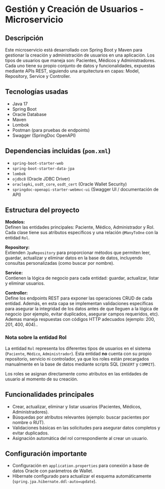 # Gestión y Creación de Usuarios - Microservicio

## Descripción

Este microservicio está desarrollado con Spring Boot y Maven para gestionar la creación y administración de usuarios en una aplicación. Los tipos de usuarios que maneja son: Pacientes, Médicos y Administradores. Cada uno tiene su propio conjunto de datos y funcionalidades, expuestas mediante APIs REST, siguiendo una arquitectura en capas: Model, Repository, Service y Controller.

## Tecnologías usadas

- Java 17  
- Spring Boot  
- Oracle Database  
- Maven  
- Lombok  
- Postman (para pruebas de endpoints)
- Swagger (SpringDoc OpenAPI) 

## Dependencias incluidas (`pom.xml`)

- `spring-boot-starter-web`  
- `spring-boot-starter-data-jpa`  
- `lombok`  
- `ojdbc8` (Oracle JDBC Driver)  
- `oraclepki`, `osdt_core`, `osdt_cert` (Oracle Wallet Security)  
- `springdoc-openapi-starter-webmvc-ui` (Swagger UI / documentación de API)

## Estructura del proyecto

**Modelos:**  
Definen las entidades principales: Paciente, Médico, Administrador y Rol. Cada clase tiene sus atributos específicos y una relación `@ManyToOne` con la entidad `Rol`.

**Repository:**  
Extienden `JpaRepository` para proporcionar métodos que permiten leer, guardar, actualizar y eliminar datos en la base de datos, incluyendo consultas personalizadas (como buscar por nombre).

**Service:**  
Contienen la lógica de negocio para cada entidad: guardar, actualizar, listar y eliminar usuarios.

**Controller:**  
Define los endpoints REST para exponer las operaciones CRUD de cada entidad. Además, en esta capa se implementan validaciones específicas para asegurar la integridad de los datos antes de que lleguen a la lógica de negocio (por ejemplo, evitar duplicados, asegurar campos requeridos, etc). Ademas maneja respuestas con códigos HTTP adecuados (ejemplo: 200, 201, 400, 404)..

### Nota sobre la entidad Rol

La entidad `Rol` representa los diferentes tipos de usuarios en el sistema (`Paciente`, `Médico`, `Administrador`). Esta entidad **no** cuenta con su propio repositorio, servicio ni controlador, ya que los roles están precargados manualmente en la base de datos mediante scripts SQL (`INSERT` y `COMMIT`).

Los roles se asignan directamente como atributos en las entidades de usuario al momento de su creación.

## Funcionalidades principales

- Crear, actualizar, eliminar y listar usuarios (Pacientes, Médicos, Administradores).
- Búsquedas por atributos relevantes (ejemplo: buscar pacientes por nombre o RUT).
- Validaciones básicas en las solicitudes para asegurar datos completos y evitar duplicados.
- Asignación automática del rol correspondiente al crear un usuario.

## Configuración importante

- Configuración en `application.properties` para conexión a base de datos Oracle con parámetros de Wallet.
- Hibernate configurado para actualizar el esquema automáticamente (`spring.jpa.hibernate.ddl-auto=update`).
